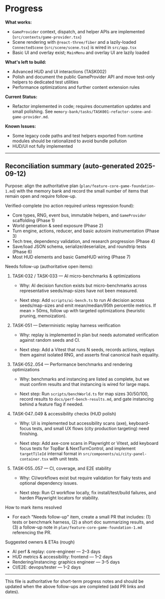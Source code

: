 # Progress

**What works:**

- `GameProvider` context, dispatch, and helper APIs are implemented (`src/contexts/game-provider.tsx`)
- Scene rendering with `@react-three/fiber` and a lazily-loaded `ConnectedScene` (`src/scene/scene.tsx`) is wired in `src/app.tsx`
- Basic UI and overlay exist; `MainMenu` and overlay UI are lazily loaded

**What's left to build:**

- Advanced HUD and UI interactions (TASK002)
- Polish and document the public GameProvider API and move test-only helpers to dedicated test utilities
- Performance optimizations and further content extension rules

**Current Status:**

- Refactor implemented in code; requires documentation updates and small polishing. See `memory-bank/tasks/TASK001-refactor-scene-and-game-provider.md`.

**Known Issues:**

- Some legacy code paths and test helpers exported from runtime modules should be rationalized to avoid bundle pollution
- HUD/UI not fully implemented

---

## Reconciliation summary (auto-generated 2025-09-12)

Purpose: align the authoritative plan (`plan/feature-core-game-foundation-1.md`) with the memory bank and record the small number of items that remain open and require follow-up.

Verified-complete (no action required unless regression found):

- Core types, RNG, event bus, immutable helpers, and `GameProvider` scaffolding (Phase 1)
- World generation & seed exposure (Phase 2)
- Turn engine, actions, reducer, and basic autosim instrumentation (Phase 3)
- Tech tree, dependency validation, and research progression (Phase 4)
- Save/load JSON schema, serialize/deserialize, and roundtrip tests (Phase 6)
- Most HUD elements and basic GameHUD wiring (Phase 7)

Needs follow-up (authoritative open items):

1. TASK-032 / TASK-033 — AI micro-benchmarks & optimizations

   - Why: AI decision function exists but micro-benchmarks across representative seeds/map-sizes have not been measured.

   - Next step: Add `scripts/ai-bench.ts` to run AI decision across seeds/map-sizes and emit mean/median/95th percentile metrics. If mean > 50ms, follow up with targeted optimizations (heuristic pruning, memoization).

2. TASK-051 — Deterministic replay harness verification

   - Why: replay is implemented in plan but needs automated verification against random seeds and CI.

   - Next step: Add a Vitest that runs N seeds, records actions, replays them against isolated RNG, and asserts final canonical hash equality.

3. TASK-052..054 — Performance benchmarks and rendering optimizations

   - Why: benchmarks and instancing are listed as complete, but we must confirm results and that instancing is wired for large maps.

   - Next step: Run `scripts/benchWorld.ts` for map sizes 30/50/100, record results to `docs/perf-bench-results.md`, and gate instancing behind a feature flag if needed.

4. TASK-047..049 & accessibility checks (HUD polish)

   - Why: UI is implemented but accessibility scans (axe), keyboard-focus tests, and small UX flows (city production targeting) need finishing.

   - Next step: Add axe-core scans in Playwright or Vitest, add keyboard focus tests for TopBar & NextTurnControl, and implement `targetTileId` internal format in `src/components/ui/city-panel-container.tsx` with unit tests.

5. TASK-055..057 — CI, coverage, and E2E stability

   - Why: CI/workflows exist but require validation for flaky tests and optional dependency issues.

   - Next step: Run CI workflow locally, fix install/test/build failures, and harden Playwright locators for stability.

How to mark items resolved

- For each "Needs follow-up" item, create a small PR that includes: (1) tests or benchmark harness, (2) a short doc summarizing results, and (3) a follow-up note in `plan/feature-core-game-foundation-1.md` referencing the PR.

Suggested owners & ETAs (rough)

- AI perf & replay: core-engineer — 2–3 days
- HUD metrics & accessibility: frontend — 1–2 days
- Rendering/instancing: graphics engineer — 3–5 days
- CI/E2E: devops/tester — 1–2 days

---

This file is authoritative for short-term progress notes and should be updated when the above follow-ups are completed (add PR links and dates).
